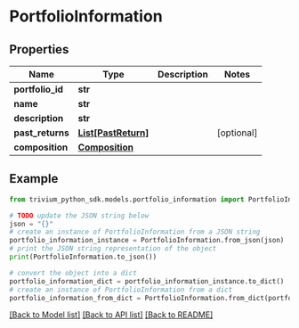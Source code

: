 # PortfolioInformation


## Properties

Name | Type | Description | Notes
------------ | ------------- | ------------- | -------------
**portfolio_id** | **str** |  | 
**name** | **str** |  | 
**description** | **str** |  | 
**past_returns** | [**List[PastReturn]**](PastReturn.md) |  | [optional] 
**composition** | [**Composition**](Composition.md) |  | 

## Example

```python
from trivium_python_sdk.models.portfolio_information import PortfolioInformation

# TODO update the JSON string below
json = "{}"
# create an instance of PortfolioInformation from a JSON string
portfolio_information_instance = PortfolioInformation.from_json(json)
# print the JSON string representation of the object
print(PortfolioInformation.to_json())

# convert the object into a dict
portfolio_information_dict = portfolio_information_instance.to_dict()
# create an instance of PortfolioInformation from a dict
portfolio_information_from_dict = PortfolioInformation.from_dict(portfolio_information_dict)
```
[[Back to Model list]](../README.md#documentation-for-models) [[Back to API list]](../README.md#documentation-for-api-endpoints) [[Back to README]](../README.md)



